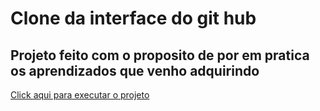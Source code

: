 # Clone da interface do git hub

## Projeto feito com o proposito de por em pratica os aprendizados que venho adquirindo

<a href="https://macielzeferino.github.com.io/github-interface">Click aqui para executar o projeto </a>

